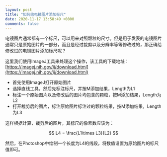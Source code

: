 ```yaml
---
layout: post
title: "如何给电镜图片添加标尺"
date: 2020-11-17 13:58:49 +0800
comments: false
---
```


电镜图片通常都有一个标尺，可以用来对照颗粒的尺寸。但是用于发表的电镜图片通常只是原始图片的一部分，而且是经过裁剪以及分辨率等等修改过的，那正确给修改过的电镜图片添加标尺呢？

这里我们使用ImageJ工具来处理这个操作，该工具的下载地址：[https://imagej.nih.gov/ij/download.html](https://imagej.nih.gov/ij/download.html)

- 首先使用ImageJ打开原始图片
- 选择直线工具，然后先标注标尺，并按M添加结果，Length为L1
- 标注一个原始图片以及修改后的图片均包含的颗粒，按M添加结果，Length为L2
- 打开裁剪后的图片，标注原始图片标注过的颗粒结果，按M添加结果，Length为L3

这样根据计算，裁剪后的图片，其标尺的像素数应该为：

$$
L4 = \frac{L1\times L3}{L2}
$$

然后，在Photoshop中绘制一个长度为L4的线段，将数值设置为原始图片的标尺值即可。